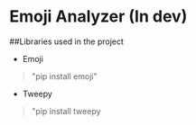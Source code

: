 # Emoji Analyzer (In dev)
##Libraries used in the project 
* Emoji 
>"pip install emoji"
* Tweepy
>"pip install tweepy